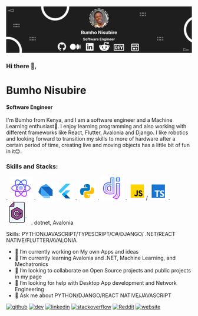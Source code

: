![Software Engineer](https://github.com/Bum-Ho12/Bum-Ho12/blob/main/banner.png)
### Hi there 👋,
# Bumho Nisubire
#### Software Engineer
I'm Bumho from Kenya, and I am a software engineer and a Machine Learning enthusiast🫡. I enjoy learning programming and also working with different frameworks like React, Flutter, Avalonia and Django. I like robotics and looking forward to transition my skills to more of hardware after a certain period of time, creating live and moving objects has a little bit of fun in it😊.
### Skills and Stacks:
. ![React Native](https://github.com/Bum-Ho12/Bum-Ho12/blob/main/icons8-react-native-64.png)
. ![Dart](https://github.com/Bum-Ho12/Bum-Ho12/blob/main/icons8-dart-48.png) ![Flutter](https://github.com/Bum-Ho12/Bum-Ho12/blob/main/icons8-flutter-48.png)
. ![python](https://github.com/Bum-Ho12/Bum-Ho12/blob/main/icons8-python-48.png)
. ![django](https://github.com/Bum-Ho12/Bum-Ho12/blob/main/icons8-django-64.png)
. ![Javascript](https://github.com/Bum-Ho12/Bum-Ho12/blob/main/icons8-javascript-48.png)/ ![Typescript](https://github.com/Bum-Ho12/Bum-Ho12/blob/main/icons8-typescript-48.png)
. ![C sharp](https://github.com/Bum-Ho12/Bum-Ho12/blob/main/icons8-c-sharp-64.png)
. dotnet, Avalonia

Skills: PYTHON/JAVASCRIPT/TYPESCRIPT/C#/DJANGO/ .NET/REACT NATIVE/FLUTTER/AVALONIA

- 🔭 I’m currently working on My own Apps and ideas 
- 🌱 I’m currently learning Avalonia and .NET, Machine Learning, and Mechatronics 
- 👯 I’m looking to collaborate on Open Source projects and public projects in my page 
- 🤔 I’m looking for help with Desktop App development and Network Engineering 
- 💬 Ask me about PYTHON/DJANGO/REACT NATIVE/JAVASCRIPT 

[<img src='https://cdn.jsdelivr.net/npm/simple-icons@3.0.1/icons/github.svg' alt='github' height='40'>](https://github.com/Bum-Ho12)  [<img src='https://cdn.jsdelivr.net/npm/simple-icons@3.0.1/icons/dev-dot-to.svg' alt='dev' height='40'>](https://dev.to/bumho12)  [<img src='https://cdn.jsdelivr.net/npm/simple-icons@3.0.1/icons/linkedin.svg' alt='linkedin' height='40'>](https://www.linkedin.com/in/bumho-nisubire-773a181a0/)  [<img src='https://cdn.jsdelivr.net/npm/simple-icons@3.0.1/icons/stackoverflow.svg' alt='stackoverflow' height='40'>](https://stackoverflow.com/users/14521648)  [<img src='https://cdn.jsdelivr.net/npm/simple-icons@3.0.1/icons/reddit.svg' alt='Reddit' height='40'>](https://www.reddit.com/user/Bumho)  [<img src='https://cdn.jsdelivr.net/npm/simple-icons@3.0.1/icons/icloud.svg' alt='website' height='40'>](https://bumho-nisubire.web.app/)  


